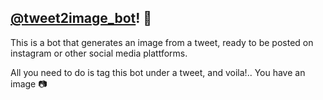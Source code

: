 ## [@tweet2image_bot](https://twitter.com/tweet2image_bot)! 🤖

This is a bot that generates an image from a tweet, ready to be posted on instagram or other social media plattforms. 

All you need to do is tag this bot under a tweet, and voila!.. You have an image 📷
